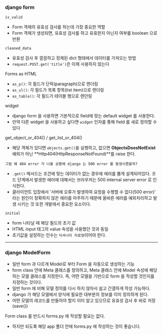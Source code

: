 ### django form

`is_valid`

- Form 객체의 유효성 검사를 하는데 가장 중요한 역할
- Form 객체가 생성되면, 유효성 검사를 하고 유효한지 아닌지 여부를 boolean 으로 반환

`cleaned_data`

- 유효성 검사 후 깔끔하고 정제된  dict 형태에서 데이터를 가져오는 방법
- `request.POST.get('title')`은 이제 사용하지 않는다



Forms as HTML

- `as_p()`: 각 필드가 단락(paragraph)으로 렌더링
- `as_ul()`: 각 필드가 목록 항목(list item)으로 렌더링
- `as_table()`: 각 필드가 테이블 행으로 렌던링



widget

- django form 을 사용하면 기본적으로 field에 맞는 default widget 를 사용한다.
- 만약 다른 widget 을 사용하고 싶다면 `widget` 인자를 통해 field 를 새로 정의할 수 있다



get_object_or_404() / get_list_or_404()

- 해당 객체가 있다면 `objects.get()`을 실행하고, 없으면 **ObjectsDoesNotExist** 예외가 아닌 **Http404(HttpResponseNotFound)**를 raise 한다.

`그럼 왜 404 error 가 나올 상황에 django 는 500 error 를 발생시켰을까?`

- `.get()` 메서드는 조건에 맞는 데이터가 없는 경우에 에러를 뿜게 설계되어있다. 코드 단계에서 발생한 에러에 대해서는 브라우저는 500 internal server error 로 인식한다.
- 클라이언트 입장에서 '서버에 오류가 발생하여 요청을 수행할 수 없다(500 error)' 라는 원인이 정확하지 않은 에러를 마주하기 때문에 올바른 에러를 예외처리하고 발생 시키는 것 또한 개발에서 중요한 요소이다.  



`initial`

- form 나타날 때 해당 필드의 초기 값
- HTML input 태그의 value 속성을 사용했던 것과 동일
- 초기값을 설정하는 인수는 `딕셔너리 자료형`이어야 한다.

--------------------------

### django ModelForm

- 일반 form 과 다르게 Model로 부터 Form 을 자동으로 생성하는 기능
- form class 안에 Meta 클래스를 정의하고, Meta 클래스 안에 Model 속성에 해당하는 모델 클래스를 지정한다. 즉, 어떤 모델을 기반으로 form 을 작성할 것인지를 지정하는 것이다.
- 일반 form 에 비해 모델 정의를 다시 하지 않아서 쉽고 간결하게 작성 가능하다.
- django 가 해당 모델에서 양식에 필요한 대부분의 정보를 이미 정의하게 된다.
- 어떤 모델의 레코드를 만들어야 할지 이미 알고 있으므로 유효성 검사 후 바로 저장(save())



Form class 를 반드시 forms.py 에 작성할 필요는 없다.

- 하지만 되도록 해당 app 폴더 안에 forms.py 에 작성하는 것이 좋습니다.



